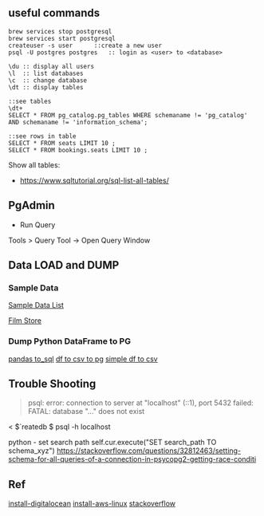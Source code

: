## useful commands


```
brew services stop postgresql
brew services start postgresql
createuser -s user		::create a new user
psql -U postgres postgres	:: login as <user> to <database>

\du	:: display all users
\l	:: list databases
\c	:: change database
\dt	:: display tables

::see tables
\dt+
SELECT * FROM pg_catalog.pg_tables WHERE schemaname != 'pg_catalog' AND schemaname != 'information_schema';

::see rows in table
SELECT * FROM seats LIMIT 10 ;
SELECT * FROM bookings.seats LIMIT 10 ;
```

Show all tables:

- https://www.sqltutorial.org/sql-list-all-tables/

## PgAdmin

* Run Query

Tools > Query Tool -> Open Query Window

## Data LOAD and DUMP

### Sample Data

[Sample Data List](https://wiki.postgresql.org/wiki/Sample_Databases)

[Film Store](https://github.com/jOOQ/sakila)

### Dump Python DataFrame to PG

[pandas to_sql](https://pandas.pydata.org/docs/reference/api/pandas.DataFrame.to_sql.html#pandas-dataframe-to-sql)
[df to csv to pg](https://towardsdatascience.com/upload-your-pandas-dataframe-to-your-database-10x-faster-eb6dc6609ddf)
[simple df to csv](https://www.geeksforgeeks.org/how-to-insert-a-pandas-dataframe-to-an-existing-postgresql-table/)

## Trouble Shooting

> psql: error: connection to server at "localhost" (::1), port 5432 failed: FATAL:  database "..." does not exist

<
$`reatedb <mydb>
$ psql -h localhost


python - set search path
        self.cur.execute("SET search_path TO schema_xyz")
https://stackoverflow.com/questions/32812463/setting-schema-for-all-queries-of-a-connection-in-psycopg2-getting-race-conditi

## Ref

[install-digitalocean](https://www.digitalocean.com/community/tutorials/how-to-install-postgresql-on-ubuntu-20-04-quickstart)
[install-aws-linux](http://howto.philippkeller.com/2022/05/03/How-to-install-postgres-on-amazon-linux-2/)
[stackoverflow](https://stackoverflow.com/questions/17633422/psql-fatal-database-user-does-not-exist)
